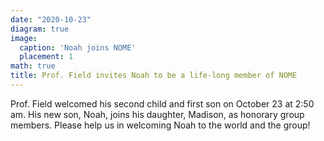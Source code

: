 ```yaml
---
date: "2020-10-23"
diagram: true
image:
  caption: 'Noah joins NOME'
  placement: 1
math: true
title: Prof. Field invites Noah to be a life-long member of NOME
---
```


Prof. Field welcomed his second child and first son on October 23 at 2:50 am. His new son, Noah, joins his daughter, Madison, as honorary group members. Please help us in welcoming Noah to the world and the group!



